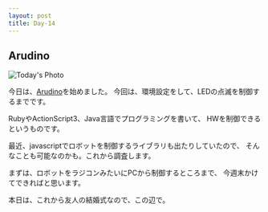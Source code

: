 ```yaml
---
layout: post
title: Day-14
---
```


## Arudino
![Today's Photo](http://instagr.am/p/qnloLkjpZv/media?size=t)

今日は、[Arudino](http://www.arduino.cc/)を始めました。
今回は、環境設定をして、LEDの点滅を制御するまでです。

RubyやActionScript3、Java言語でプログラミングを書いて、
HWを制御できるというものです。

最近、javascriptでロボットを制御するライブラリも出たりしていたので、
そんなことも可能なのかも。これから調査します。

まずは、ロボットをラジコンみたいにPCから制御するところまで、
今週末かけてできればと思います。

本日は、これから友人の結婚式なので、この辺で。



